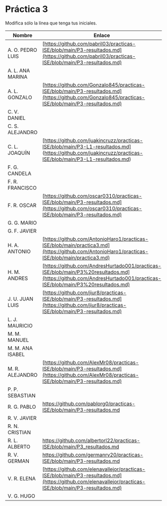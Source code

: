 # Práctica 3

Modifica sólo la línea que tenga tus iniciales.

| Nombre       | Enlace                                                                   |
| --------------- | ---------------------------------------------------------- |
| A. O. PEDRO LUIS | [https://github.com/pabril03/practicas-ISE/blob/main/P3-resultados.md](https://github.com/pabril03/practicas-ISE/blob/main/P3-resultados.md)                                                           |
| A. L. ANA MARINA | <!--enlace-->                                                           |
| A. L. GONZALO | [https://github.com/Gonzalo845/practicas-ISE/blob/main/P3-resultados.md](https://github.com/Gonzalo845/practicas-ISE/blob/main/P3-resultados.md)                                                           |
| C. V. DANIEL | <!--enlace-->                                                           |
| C. S. ALEJANDRO | <!--enlace-->                                                           |
| C. L. JOAQUÍN | [https://github.com/juakincruzz/practicas-ISE/blob/main/P3-L1-resultados.md] (https://github.com/juakincruzz/practicas-ISE/blob/main/P3-L1-resultados.md) |
| F. G. CANDELA | <!--enlace-->                                                           |
| F. R. FRANCISCO | <!--enlace-->                                                           |
| F. R. OSCAR | [https://github.com/oscar0310/practicas-ISE/blob/main/P3-resultados.md](https://github.com/oscar0310/practicas-ISE/blob/main/P3-resultados.md)                                                        |
| G. G. MARIO | <!--enlace-->                                                           |
| G. F. JAVIER | <!--enlace-->                                                           |
| H. A. ANTONIO | [https://github.com/AntonioHaro1/practicas-ISE/blob/main/practica3.md](https://github.com/AntonioHaro1/practicas-ISE/blob/main/practica3.md)                                                       |
| H. M. ANDRES | [https://github.com/AndresHurtado001/practicas-ISE/blob/main/P3%20resultados.md](https://github.com/AndresHurtado001/practicas-ISE/blob/main/P3%20resultados.md)                                                           |
| J. U. JUAN LUIS | [https://github.com/jiur8/practicas-ISE/blob/main/P3-resultados.md](https://github.com/jiur8/practicas-ISE/blob/main/P3-resultados.md)                                                           |
| L. J. MAURICIO | <!--enlace-->                                                           |
| M. M. MANUEL | <!--enlace-->                                                           |
| M. M. ANA ISABEL | <!--enlace-->                                                           |
| M. R. ALEJANDRO | [https://github.com/AlexMr08/practicas-ISE/blob/main/P3-resultados.md](https://github.com/AlexMr08/practicas-ISE/blob/main/P3-resultados.md)                                                           |
| P. P. SEBASTIAN | <!--enlace-->                                                           |
| R. G. PABLO | https://github.com/pablorg0/practicas-ISE/blob/main/P3-resultados.md     |
| R. V. JAVIER | <!--enlace-->                                                           |
| R. N. CRISTIAN | <!--enlace-->                                                           |
| R. L. ALBERTO | https://github.com/albertorl22/practicas-ISE/blob/main/P3_resultados.md  |
| R. V. GERMAN |https://github.com/germanrv20/practicas-ISE/blob/main/P3-resultados.md|(https://github.com/germanrv20/practicas-ISE/blob/main/P3-resultados.md)
| V. R. ELENA | [https://github.com/elenavallejor/practicas-ISE/blob/main/P3-resultados.md](https://github.com/elenavallejor/practicas-ISE/blob/main/P3-resultados.md) |
| V. G. HUGO | <!--enlace-->                                                           |![image](https://github.com/user-attachments/assets/0eb38cad-1989-441d-b6a3-c71c5564b6d1)
